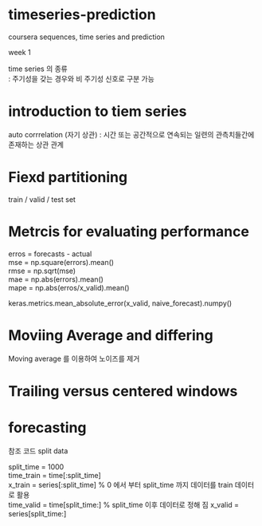 # timeseries-prediction
coursera sequences, time series and prediction

week 1

time series 의 종류   
: 주기성을 갖는 경우와 비 주기성 신호로 구분 가능

# introduction to tiem series 
auto corrrelation (자기 상관) : 시간 또는 공간적으로 연속되는 일련의 관측치들간에 존재하는 상관 관계

# Fiexd partitioning    
train / valid / test set    

# Metrcis for evaluating performance   

erros = forecasts - actual   
mse = np.square(errors).mean()   
rmse = np.sqrt(mse)   
mae = np.abs(errors).mean()    
mape = np.abs(erros/x_valid).mean()   

keras.metrics.mean_absolute_error(x_valid, naive_forecast).numpy()   

# Moviing Average and differing
Moving average 를 이용하여 노이즈를 제거

# Trailing versus centered windows   

# forecasting 
참조 코드
split data

split_time = 1000   
time_train = time[:split_time]   
x_train = series[:split_time]    % 0 에서 부터 split_time 까지 데이터를 train 데이터로 활용     
time_valid = time[split_time:]   % split_time 이후 데이터로 정해 짐
x_valid = series[split_time:]   





